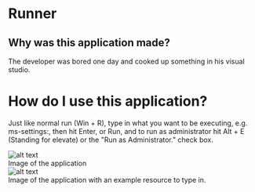 # Runner

## Why was this application made?
The developer was bored one day and cooked up something in his visual studio.

# How do I use this application?
Just like normal run (Win + R), type in what you want to be executing, e.g. ms-settings:, then hit Enter, or Run, and to run as administrator hit Alt + E (Standing for elevate) or the "Run as Administrator." check box.

![alt text](https://i.imgur.com/lOE5Ila.png) <br>
Image of the application<br>
![alt text](https://i.imgur.com/FY3u0sC.png) <br>
Image of the application with an example resource to type in.
